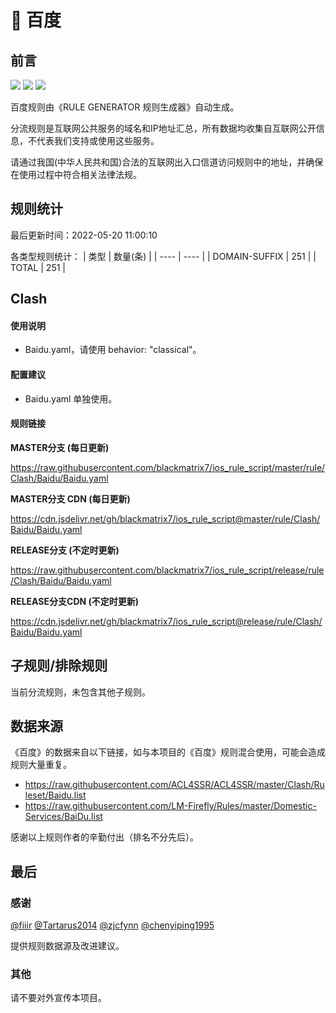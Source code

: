# 🧸 百度

## 前言

![](https://shields.io/badge/-移除重复规则-ff69b4) ![](https://shields.io/badge/-DOMAIN与DOMAIN--SUFFIX合并-green) ![](https://shields.io/badge/-IP--CIDR(6)合并-blueviolet) 

百度规则由《RULE GENERATOR 规则生成器》自动生成。

分流规则是互联网公共服务的域名和IP地址汇总，所有数据均收集自互联网公开信息，不代表我们支持或使用这些服务。

请通过我国(中华人民共和国)合法的互联网出入口信道访问规则中的地址，并确保在使用过程中符合相关法律法规。

## 规则统计

最后更新时间：2022-05-20 11:00:10

各类型规则统计：
| 类型 | 数量(条)  | 
| ---- | ----  |
| DOMAIN-SUFFIX | 251  | 
| TOTAL | 251  | 


## Clash 

#### 使用说明
- Baidu.yaml，请使用 behavior: "classical"。

#### 配置建议
- Baidu.yaml 单独使用。

#### 规则链接
**MASTER分支 (每日更新)**

https://raw.githubusercontent.com/blackmatrix7/ios_rule_script/master/rule/Clash/Baidu/Baidu.yaml

**MASTER分支 CDN (每日更新)**

https://cdn.jsdelivr.net/gh/blackmatrix7/ios_rule_script@master/rule/Clash/Baidu/Baidu.yaml

**RELEASE分支 (不定时更新)**

https://raw.githubusercontent.com/blackmatrix7/ios_rule_script/release/rule/Clash/Baidu/Baidu.yaml

**RELEASE分支CDN (不定时更新)**

https://cdn.jsdelivr.net/gh/blackmatrix7/ios_rule_script@release/rule/Clash/Baidu/Baidu.yaml

## 子规则/排除规则


当前分流规则，未包含其他子规则。

## 数据来源

《百度》的数据来自以下链接，如与本项目的《百度》规则混合使用，可能会造成规则大量重复。

- https://raw.githubusercontent.com/ACL4SSR/ACL4SSR/master/Clash/Ruleset/Baidu.list
- https://raw.githubusercontent.com/LM-Firefly/Rules/master/Domestic-Services/BaiDu.list


感谢以上规则作者的辛勤付出（排名不分先后）。

## 最后

### 感谢

[@fiiir](https://github.com/fiiir) [@Tartarus2014](https://github.com/Tartarus2014) [@zjcfynn](https://github.com/zjcfynn) [@chenyiping1995](https://github.com/chenyiping1995) 

提供规则数据源及改进建议。

### 其他

请不要对外宣传本项目。